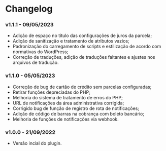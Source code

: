 # Changelog

### v1.1.1 - 09/05/2023
* Adição de espaço no título das configurações de juros da parcela;
* Adição de sanitização e tratamento de atributos vazios;
* Padronização do carregamento de scripts e estilização de acordo com normativas do WordPress;
* Correção de traduções, adição de traduções faltantes e ajustes nos arquivos de tradução.

### v1.1.0 - 05/05/2023
* Correção de bug de cartão de crédito sem parcelas configuradas;
* Retirar funções depreciadas do PHP;
* Melhoria do sistema de tratamento de erros do PHP;
* URL de notificações da área administrativa corrigida;
* Corrigido bug de função de registro de rota de notificações;
* Adição de código de barras na cobrança com boleto bancário;
* Melhoria de funções de notificações via webhook.
### v1.0.0 - 21/09/2022
- Versão incial do plugin.